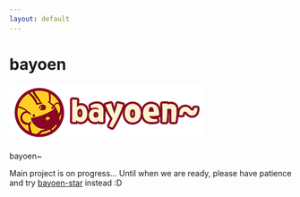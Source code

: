 ```yaml
---
layout: default
---
```


# bayoen

![bayoen-logo](/bayoen-en.png#center)

bayoen~

Main project is on progress... Until when we are ready, please have patience and try [bayoen-star](/bayoen-star) instead :D
